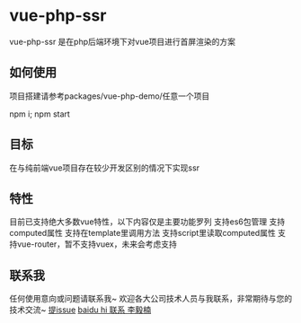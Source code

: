 # vue-php-ssr

vue-php-ssr 是在php后端环境下对vue项目进行首屏渲染的方案

## 如何使用

项目搭建请参考packages/vue-php-demo/任意一个项目

npm i; npm start

## 目标

在与纯前端vue项目存在较少开发区别的情况下实现ssr

## 特性

目前已支持绝大多数vue特性，以下内容仅是主要功能罗列
支持es6包管理
支持computed属性
支持在template里调用方法
支持script里读取computed属性
支持vue-router，暂不支持vuex，未来会考虑支持

## 联系我

任何使用意向或问题请联系我~
欢迎各大公司技术人员与我联系，非常期待与您的技术交流~
[提issue](https://github.com/wave-fe/vue-php-ssr/issues/new)
[baidu hi 联系 李毅楠](baidu://message/?id=biline)
